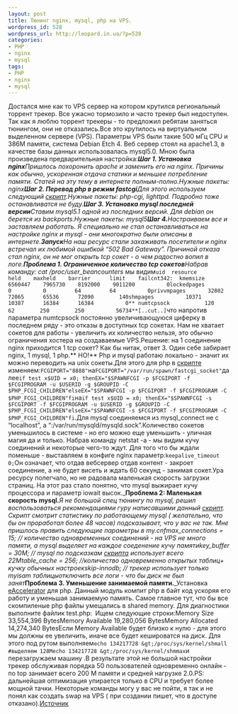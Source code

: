 ```yaml
---
layout: post
title: Тюнинг nginx, mysql, php на VPS.
wordpress_id: 528
wordpress_url: http://leopard.in.ua/?p=528
categories:
- PHP
- nginx
- mysql
tags:
- PHP
- nginx
- mysql
---
```

Достался мне как то VPS сервер на котором крутился региональный торрент трекер. Все ужасно тормозило и часто трекер был недоступен. Так как я люблю торрент трекеры - то предложил ребятам заняться тюнингом, они не отказались.Все это крутилось на виртуальном выделенном сервере (VPS). Параметры VPS были такие 500 мГц CPU и 386M памяти, система Debian Etch 4. Веб сервер стоял на apache1.3, в качестве базы данных использовалась mysql5.0. Мною была произведена предварительная настройка:_**Шаг 1. Установка nginx**_Пришлось похоронить apache и заменить его на nginx. Причины как обычно, ускоренная отдача статики и меньшее потребление памяти. Статей на эту тему в интернете полным-полно.Нужные пакеты: nginx<!--more-->_**Шаг 2. Перевод php в режим fastcgi**_Для этого используем следующий [ скрипт](http://lastage.ru/files/run_php_cgi).Нужные пакеты: php-cgi, lighttpd. Подробно тоже останавливатся не буду._**Шаг 3. Установка mysql последней версии**_Ставим mysql5.1 одной из последних версий. Для debian он берется из backports.Нужные пакеты: mysql5_**Шаг 4.**_Настраиваем все и заставляем работать. Я специально не стал останавливаться на настройке nginx и mysql - они многократно были описаны в интернете.**Запуск**На наш ресурс стали захаживать посетители и nginx встречал их любимой ошибкой “502 Bad Gateway”. Причиной отказа стал nginx, он не мог открыть tcp сокет - о чем радостно вопил в логе._**Проблема 1. Ограниченное количество tcp сокетов**_Набрав команду:_ cat /proc/user_beancounters_ мы видим``uid  resource           held    maxheld    barrier      limit    failcnt342:  kmemsize        6560447    7965730    8192000    9011200          0lockedpages           0          0         64         64          0privvmpages       32802      72065      65536      72090        140shmpages          10371      10387      16384      16384          0** numtcpsock           120         62        250        250          56734**[..cut..]``что напротив параметра numtcpsock постоянно увеличивающуюся циферку в последнем ряду - это отказы в доступных tcp сокетах. Нам не хватает сокетов для работы - увеличить их количество нельзя, это обычно ограничения хостера на создаваемые VPS.Решение: на 1 соединение nginx приходится 1 tcp сокет? Как бы нитак, ответ 3. Один себе забирает nginx, 1 mysql, 1 php.** НО!** Php и mysql работаю локально - значит их можно переводить на unix сокеты.Для этого для php в  [ скрипте](http://lastage.ru/files/run_php_cgi) изменяем:``FCGIPORT="8888"``на``FCGIPORT="/var/run/spawn/fastcgi_socket"``далее``if test x$UID = x0; thenEX="$SPAWNFCGI -p $FCGIPORT -f $FCGIPROGRAM -u $USERID -g $GROUPID -C $PHP_FCGI_CHILDREN"elseEX="$SPAWNFCGI -p $FCGIPORT -f $FCGIPROGRAM -C $PHP_FCGI_CHILDREN"fi``на``if test x$UID = x0; thenEX="$SPAWNFCGI -s $FCGIPORT -f $FCGIPROGRAM -u $USERID -g $GROUPID -C $PHP_FCGI_CHILDREN"elseEX="$SPAWNFCGI -s $FCGIPORT -f $FCGIPROGRAM -C $PHP_FCGI_CHILDREN"fi``.Для mysql соединяемся из mysql_connect не с “localhost”, a “:/var/run/mysqld/mysqld.sock”.Количество сокетов уменьшилось в системе - но его можно еще уменьшить - уличная магия да и только. Набрав команду netstat -a - мы видим кучу соединений и некоторые чего-то ждут. Для того что бы ждали поменьше - выставляем в конфиге nginx параметр:``keepalive_timeout  0;``Он означает, что отдав вебсервер отдав контент - закроет соединение, а не будет висеть и ждать 60 секунд - занимая сокет.Ура ресурсу полегчало, но не радовала маленькая скорость загрузки страниц. На этот раз стало понятно, что mysql выжирает кучу процессора и параметр iowait высок._**Проблема 2: Маленькая скорость mysql.**_Я не большой спец тюнингу по mysql, решил воспользоваться рекомендациями гуру написавшими данный [скрипт](http://lastage.ru/files/tuning-primer.sh). Скрипт смотрит статистику по работающему mysql ( желательно, что бы он проработал более 48 часов) подсказывает, что у вас не так. Мне пришлось править следующие параметры в my.cnfmax_connections = 15; // количество одновременных соединений - на VPS не много памяти, а mysql выделяет на каждое соеденение кучу памятиkey_buffer              = 30M; // mysql по подсказкам [скрипта](http://lastage.ru/files/tuning-primer.sh) использует всего 22Mtable_cache            = 256; //количество одновременно открытых таблиц+ кучку обычных настроекskip-innodb; // трекер использует только myisam таблицыотключить все логи - что бы диск не был занят_**Проблема 3. Уменьшение занимаемой памяти.**_Установка [eAccelerator](http://lastage.ru/jexr/aHR0cDovL2VhY2NlbGVyYXRvci5uZXQv "http://eaccelerator.net/") для php. Данный модуль компит php в байт код ускоряя его работу и уменьшая занимаемую память. Самое главное тут, что бы все скомпиленые php файлы умещались в shared memory. Для диагностики выполните файлик test.php:`` ``Ищем следующие строки:Memory Size 33,554,396 BytesMemory Available 19,280,056 BytesMemory Allocated 14,274,340 BytesЕсли Memory Available будет близко к нулю - для этого мы должны ее увеличить, иначе все будет кешироватся на диск. Для этого под рутом выполняем``echo 134217728 &gt;/proc/sys/kernel/shmall #выделяем 128Mecho 134217728 &gt;/proc/sys/kernel/shmmax``и перезагружаем машину .В результате этой не большой настройки трекер обслуживая порядка 50 пользователей одновременно онлайн - по top занимает всего 200 M памяти и средней нагрузке 2.0.PS: дальнейшая оптимизация упирается только в CPU и требует более мощной тачки. Некоторые команды могу у вас не пойти, я так и не понял как создать swap на VPS ( при создании пишет, что в доступе отказано).[Источник](http://lastage.ru/tunning_nginx_mysql_php_vps.html)
